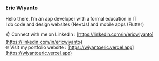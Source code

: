 ### Eric Wiyanto
Hello there, I’m an app developer with a formal education in IT<br>
I do code and design websites (NextJs) and mobile apps (Flutter)

📫 Connect with me on LinkedIn : [https://linkedin.com/in/ericwiyanto](https://linkedin.com/in/ericwiyanto)<br>
🌐 Visit my portfolio website : [https://wiyantoeric.vercel.app](https://wiyantoeric.vercel.app)
